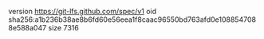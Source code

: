 version https://git-lfs.github.com/spec/v1
oid sha256:a1b236b38ae8b6fd60e56eea1f8caac96550bd763afd0e1088547088e588a047
size 7316
